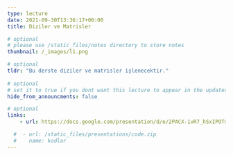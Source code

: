 ```yaml
---
type: lecture
date: 2021-09-30T13:36:17+00:00
title: Diziler ve Matrisler

# optional
# please use /static_files/notes directory to store notes
thumbnail: /_images/l1.png

# optional
tldr: "Bu derste diziler ve matrisler işlenecektir."
  
# optional
# set it to true if you dont want this lecture to appear in the updates section
hide_from_announcments: false

# optional
links:
    - url: https://docs.google.com/presentation/d/e/2PACX-1vR7_hSxIPOTm8657-uWYhpEGogMEJCk7vtg1nUbqiAlI8hbDBcDOblUkeNBgL5Dt7asJ2GtZHUeyVJ5/pub?start=false&loop=false&delayms=60000

  #  - url: /static_files/presentations/code.zip
  #    name: kodlar
---
```

<!-- Other additional contents using markdown -->
<!--
**Suggested Readings:**
- [Readings 1](http://example.com)
- [Readings 2](http://example.com)
-->
